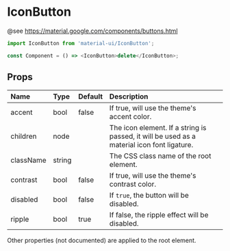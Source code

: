 IconButton
==========

@see https://material.google.com/components/buttons.html

```js
import IconButton from 'material-ui/IconButton';

const Component = () => <IconButton>delete</IconButton>;
```

Props
-----


| Name | Type | Default | Description |
|:-----|:-----|:--------|:------------|
| accent | bool | false | If true, will use the theme's accent color. |
| children | node |  | The icon element. If a string is passed, it will be used as a material icon font ligature. |
| className | string |  | The CSS class name of the root element. |
| contrast | bool | false | If true, will use the theme's contrast color. |
| disabled | bool | false | If `true`, the button will be disabled. |
| ripple | bool | true | If false, the ripple effect will be disabled. |

Other properties (not documented) are applied to the root element.
